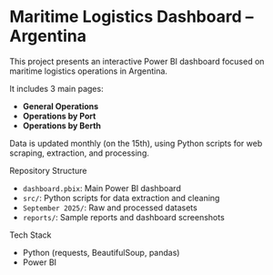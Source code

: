 # Maritime Logistics Dashboard – Argentina

This project presents an interactive Power BI dashboard focused on maritime logistics operations in Argentina.  

It includes 3 main pages:  
- **General Operations**  
- **Operations by Port**  
- **Operations by Berth**  

Data is updated monthly (on the 15th), using Python scripts for web scraping, extraction, and processing.  

Repository Structure
- `dashboard.pbix`: Main Power BI dashboard  
- `src/`: Python scripts for data extraction and cleaning  
- `September 2025/`: Raw and processed datasets  
- `reports/`: Sample reports and dashboard screenshots  

Tech Stack
- Python (requests, BeautifulSoup, pandas)  
- Power BI  
